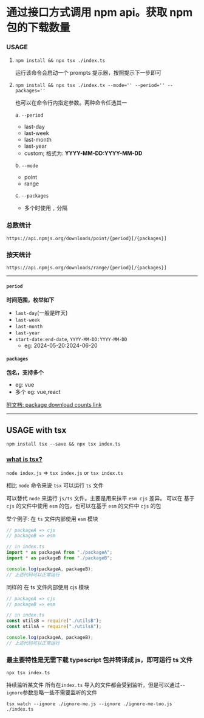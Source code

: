 # 通过接口方式调用 npm api。获取 npm 包的下载数量

### USAGE

1. `npm install && npx tsx ./index.ts`

   运行该命令会启动一个 prompts 提示器，按照提示下一步即可

2. `npm install && npx tsx ./index.tx --mode='' --period='' --packages=''`

   也可以在命令行内指定参数。两种命令任选其一

   a. `--period`

   - last-day
   - last-week
   - last-month
   - last-year
   - custom; 格式为: **YYYY-MM-DD:YYYY-MM-DD**

   b. `--mode`

   - point
   - range

   c. `--packages`

   - 多个时使用 `,` 分隔

### 总数统计

`https://api.npmjs.org/downloads/point/{period}[/{packages}]`

### 按天统计

`https://api.npmjs.org/downloads/range/{period}[/{packages}]`

---

#### `period`

**时间范围，枚举如下**

- `last-day`(一般是昨天)
- `last-week`
- `last-month`
- `last-year`
- `start-date:end-date`, `YYYY-MM-DD:YYYY-MM-DD`
  - eg: 2024-05-20:2024-06-20

#### `packages`

**包名，支持多个**

- eg: vue
- 多个 eg: vue,react

[附文档: package download counts link](https://github.com/npm/registry/blob/main/docs/download-counts.md)

---

## USAGE with tsx

`npm install tsx --save && npx tsx index.ts`

### [what is tsx?](https://tsx.is/getting-started)

`node index.js` => `tsx index.js` or `tsx index.ts`

相比 `node` 命令来说 `tsx` 可以运行 `ts` 文件

可以替代 `node` 来运行 `js/ts` 文件。主要是用来抹平 `esm cjs` 差异。
可以在 基于 `cjs` 的文件中使用 `esm` 的包，也可以在基于 `esm` 的文件中 `cjs` 的包

举个例子:
在 `ts` 文件内部使用 `esm` 模块

```typescript
// packageA => cjs
// packageB => esm

// in index.ts
import * as packageA from "./packageA";
import * as packageB from "./packageB";

console.log(packageA, packageB);
// 上述代码可以正常运行
```

同样的 在 ts 文件内部使用 cjs 模块

```typescript
// packageA => cjs
// packageB => esm

// in index.ts
const utilsB = require("./utilsB");
const utilsA = require("./utilsA");

console.log(packageA, packageB);
// 上述代码可以正常运行
```

### 最主要特性是无需下载 typescript 包并转译成 js，即可运行 ts 文件

`npx tsx index.ts`

持续监听某文件
所有在`index.ts` 导入的文件都会受到监听，但是可以通过`--ignore`参数忽略一些不需要监听的文件

`tsx watch --ignore ./ignore-me.js --ignore ./ignore-me-too.js ./index.ts`
